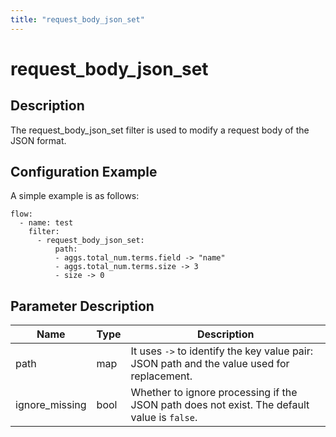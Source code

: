 ```yaml
---
title: "request_body_json_set"
---
```


# request_body_json_set

## Description

The request_body_json_set filter is used to modify a request body of the JSON format.

## Configuration Example

A simple example is as follows:

```
flow:
  - name: test
    filter:
      - request_body_json_set:
          path:
          - aggs.total_num.terms.field -> "name"
          - aggs.total_num.terms.size -> 3
          - size -> 0
```

## Parameter Description

| Name           | Type | Description                                                                                 |
| -------------- | ---- | ------------------------------------------------------------------------------------------- |
| path           | map  | It uses `->` to identify the key value pair: JSON path and the value used for replacement.  |
| ignore_missing | bool | Whether to ignore processing if the JSON path does not exist. The default value is `false`. |
